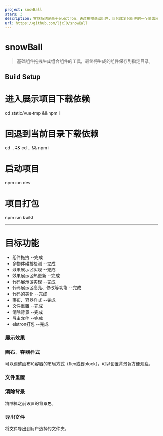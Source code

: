 ```yaml
---
project: snowBall
stars: 3
description: 雪球系统是基于electron，通过拖拽基础组件，组合成复合组件的一个桌面应用，最终以.vue文件的形式保存到指定目录，旨在加快工作效率。
url: https://github.com/ljc70/snowBall
---
```


snowBall
========

> 基础组件拖拽生成组合组件的工具，最终将生成的组件保存到指定目录。

Build Setup
-----------

# 进入展示项目下载依赖
cd static/vue-tmp && npm i

# 回退到当前目录下载依赖
cd .. && cd .. && npm i

# 启动项目
npm run dev

# 项目打包
npm run build

* * *

目标功能
====

-   组件拖拽 --完成
-   多物体碰撞检测 --完成
-   效果展示区实现 --完成
-   效果展示区热更新 --完成
-   代码展示区实现 --完成
-   代码展示区高亮、修改等功能 --完成
-   代码的美化 --完成
-   画布、容器样式 --完成
-   文件重置 --完成
-   清除背景 --完成
-   导出文件 --完成
-   eletron打包 --完成

### 展示效果

### 画布、容器样式

可以调整画布和容器的布局方式（flex或者block），可以设置背景色方便观察。

### 文件重置

### 清除背景

清除掉之前设置的背景色。

### 导出文件

将文件导出到用户选择的文件夹。

